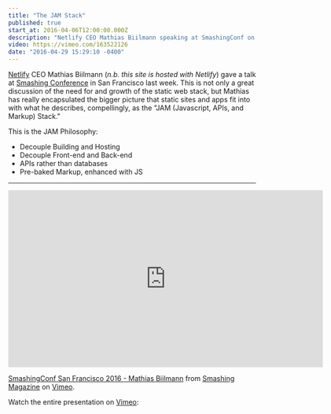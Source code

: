 ```yaml
---
title: "The JAM Stack"
published: true
start_at: 2016-04-06T12:00:00.000Z
description: "Netlify CEO Mathias Biilmann speaking at SmashingConf on the JAM Stack."
video: https://vimeo.com/163522126
date: "2016-04-29 15:29:10 -0400"
---
```

[Netlify](https://www.netlify.com/) CEO Mathias Biilmann (_n.b. this site is hosted with Netlify_) gave a talk at [Smashing Conference](http://smashingconf.com/sf-2016/speakers/mathias-biilman) in San Francisco last week. This is not only a great discussion of the need for and growth of the static web stack, but Mathias has really encapsulated the bigger picture that static sites and apps fit into with what he describes, compellingly, as the "JAM (Javascript, APIs, and Markup) Stack."


This is the JAM Philosophy:

- Decouple Building and Hosting
- Decouple Front-end and Back-end
- APIs rather than databases
- Pre-baked Markup, enhanced with JS


---

<div class="embed-container">
<iframe src="https://player.vimeo.com/video/163522126?title=0&byline=0&portrait=0" width="640" height="360" frameborder="0" webkitallowfullscreen mozallowfullscreen allowfullscreen></iframe>
<p><a href="https://vimeo.com/163522126">SmashingConf San Francisco 2016 - Mathias Biilmann</a> from <a href="https://vimeo.com/smashingmagazine">Smashing Magazine</a> on <a href="https://vimeo.com">Vimeo</a>.</p>
</div>


Watch the entire presentation on [Vimeo](https://vimeo.com/163522126):
